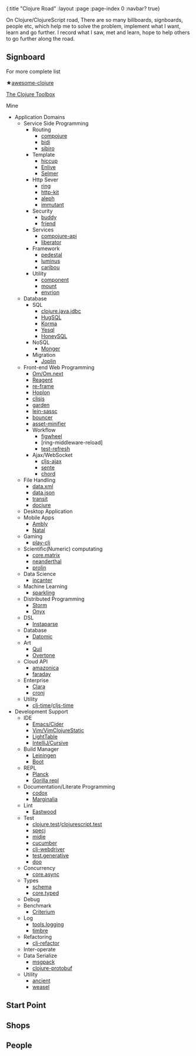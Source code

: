 {:title "Clojure Road"
 :layout :page
 :page-index 0
 :navbar? true}

On Clojure/ClojureScript road, There are so many billboards, signboards, people etc, which help me to solve the problem, implement what I want, learn and go further. I record what I saw, met and learn, hope to help others to go further along the road.

## Signboard

For more complete list

★[awesome-clojure](https://github.com/razum2um/awesome-clojure)

[The Clojure Toolbox](http://www.clojure-toolbox.com/)

Mine
- Application Domains
  - Service Side Programming
    - Routing
      - [compojure](https://github.com/weavejester/compojure)
      - [bidi](https://github.com/juxt/bidi)
      - [sibiro](https://github.com/aroemers/sibiro)
    - Template
      - [hiccup](https://github.com/weavejester/hiccup)
      - [Enlive](https://github.com/cgrand/enlive)
      - [Selmer](https://github.com/yogthos/Selmer)
    - Http Sever
      - [ring](https://github.com/ring-clojure)
      - [http-kit](http://www.http-kit.org/)
      - [aleph](http://aleph.io/)
      - [immutant](http://immutant.org/)
    - Security
      - [buddy](https://github.com/funcool/buddy)
      - [friend](https://github.com/cemerick/friend)
    - Services
      - [compojure-api](https://github.com/metosin/compojure-api)
      - [liberator](http://clojure-liberator.github.io/liberator/)
    - Framework
      - [pedestal](https://github.com/pedestal/pedestal)
      - [luminus](http://www.luminusweb.net/)
      - [caribou](http://let-caribou.in/)
    - Utility
      - [component](https://github.com/stuartsierra/component)
      - [mount](https://github.com/tolitius/mount)
      - [envrion](https://github.com/weavejester/environ)
  - Database
    - SQL
      - [clojure.java.jdbc](https://github.com/clojure/java.jdbc)
      - [HugSQL](http://www.hugsql.org/)
      - [Korma](http://sqlkorma.com/)
      - [Yesql](https://github.com/krisajenkins/yesql)
      - [HoneySQL](https://github.com/jkk/honeysql)
    - NoSQL
      - [Monger](http://clojuremongodb.info/)
    - Migration
      - [Joplin](https://github.com/juxt/joplin)
  - Front-end Web Programming
    - [Om/Om.next](https://github.com/omcljs/om)
    - [Reagent](http://reagent-project.github.io/)
    - [re-frame](https://github.com/Day8/re-frame)
    - [Hoplon](https://hoplon.io/)
    - [cljsjs](http://cljsjs.github.io/)
    - [garden](https://github.com/noprompt/garden)
    - [lein-sassc](https://github.com/pazustep/lein-sassc)
    - [bouncer](https://github.com/leonardoborges/bouncer)
    - [asset-minifier](https://github.com/yogthos/asset-minifier)
    - Workflow
      - [figwheel](https://github.com/bhauman/lein-figwheel)
      - [ring-middleware-reload]
      - [test-refresh](https://github.com/jakemcc/lein-test-refresh)
    - Ajax/WebSocket
      - [cljs-ajax](https://github.com/JulianBirch/cljs-ajax)
      - [sente](https://github.com/ptaoussanis/sente)
      - [chord](https://github.com/jarohen/chord)
  - File Handling
    - [data.xml](https://github.com/clojure/data.xml)
    - [data.json](https://github.com/clojure/data.json)
    - [transit](https://github.com/cognitect/transit-clj)
    - [docjure](https://github.com/mjul/docjure)
  - Desktop Application
  - Mobile Apps
    - [Ambly](https://github.com/omcljs/ambly)
    - [Natal](https://github.com/dmotz/natal)
  - Gaming
    - [play-clj](https://github.com/oakes/play-clj)
  - Scientific(Numeric) computating
    - [core.matrix](https://github.com/mikera/core.matrix)
    - [neanderthal](http://neanderthal.uncomplicate.org/)
    - [prolin](https://github.com/levand/prolin)
  - Data Science
    - [incanter](http://incanter.org/)
  - Machine Learning
    - [sparkling](https://github.com/gorillalabs/sparkling)
  - Distributed Programming
    - [Storm](http://storm.apache.org/documentation/Clojure-DSL.html)
    - [Onyx](http://www.onyxplatform.org/)
  - DSL
    - [Instaparse](https://github.com/Engelberg/instaparse)
  - Database
    - [Datomic](http://www.datomic.com/)
  - Art
    - [Quil](http://quil.info/)
    - [Overtone](http://overtone.github.io/)
  - Cloud API
    - [amazonica](https://github.com/mcohen01/amazonica)
    - [faraday](https://github.com/ptaoussanis/faraday)
  - Enterprise
    - [Clara](https://github.com/rbrush/clara-rules)
    - [cronj](https://github.com/zcaudate/cronj)
  - Utility
    - [clj-time](https://github.com/clj-time/clj-time)/[cljs-time](https://github.com/andrewmcveigh/cljs-time)
- Development Support
  - IDE
    - [Emacs/Cider](https://github.com/clojure-emacs/cider)
    - [Vim/VimClojureStatic](https://github.com/guns/vim-clojure-static)
    - [LightTable](http://lighttable.com/)
    - [IntelliJ/Cursive](https://cursive-ide.com/)
  - Build Manager
    - [Leiningen](http://leiningen.org/)
    - [Boot](https://github.com/boot-clj/boot)
  - REPL
    - [Planck](https://github.com/mfikes/planck)
    - [Gorilla repl](http://gorilla-repl.org/)
  - Documentation/Literate Programming
    - [codox](https://github.com/weavejester/codox)
    - [Marginalia](https://github.com/gdeer81/marginalia)
  - Lint
    - [Eastwood](https://github.com/jonase/eastwood)
  - Test
    - [clojure.test](https://clojure.github.io/clojure/clojure.test-api.html)/[clojurescript.test](https://github.com/cemerick/clojurescript.test)
    - [specj](https://github.com/slagyr/speclj)
    - [midje](https://github.com/marick/Midje)
    - [cucumber](https://github.com/nilswloka/lein-cucumber)
    - [clj-webdriver](https://github.com/semperos/clj-webdriver)
    - [test.generative](https://github.com/clojure/test.generative)
    - [doo](https://github.com/bensu/doo)
  - Concurrency
    - [core.async](https://github.com/clojure/core.async/)
  - Types
    - [schema](https://github.com/plumatic/schema)
    - [core.typed](https://github.com/clojure/core.typed)
  - Debug
  - Benchmark
    - [Criterium](https://github.com/hugoduncan/criterium)
  - Log
    - [tools.logging](https://github.com/clojure/tools.logging)
    - [timbre](https://github.com/ptaoussanis/timbre)
  - Refactoring
    - [clj-refactor](https://github.com/clojure-emacs/clj-refactor.el)
  - Inter-operate
  - Data Serialize
    - [msgpack](https://github.com/edma2/clojure-msgpack)
    - [clojure-protobuf](https://github.com/ninjudd/clojure-protobuf)
  - Utility
    - [ancient](https://github.com/xsc/lein-ancient)
    - [weasel](https://github.com/tomjakubowski/weasel)

## Start Point

## Shops

## People
